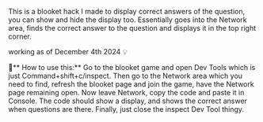 This is a blooket hack I made to display correct answers of the question, you can show and hide the display too.
Essentially goes into the Network area, finds the correct answer to the question and displays it in the top right corner.

working as of December 4th 2024 💡

🚨** How to use this:** Go to the blooket game and open Dev Tools which is just Command+shift+c/inspect. 
Then go to the Network area which you need to find, refresh the blooket page and join the game, have the Network page remaining open.
Now leave Network, copy the code and paste it in Console. 
The code should show a display, and shows the correct answer when questions are there. 
Finally, just close the inspect Dev Tool thingy.
